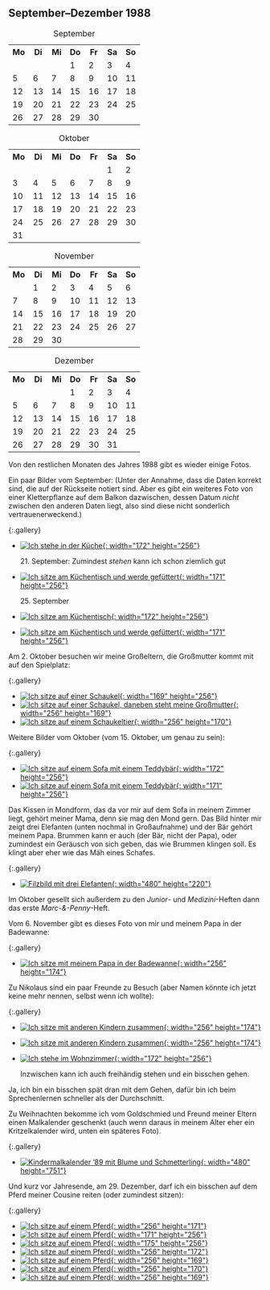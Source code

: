 ## September–Dezember 1988

<table class="month">
<caption>September</caption>
<tr><th>Mo</th><th>Di</th><th>Mi</th><th>Do</th><th>Fr</th><th class="h2">Sa</th><th class="h1">So</th></tr>
<tr><td></td><td></td><td></td><td>1</td><td>2</td><td class="h2">3</td><td class="h1">4</td></tr>
<tr><td>5</td><td>6</td><td>7</td><td>8</td><td>9</td><td class="h2">10</td><td class="h1">11</td></tr>
<tr><td>12</td><td>13</td><td>14</td><td>15</td><td>16</td><td class="h2">17</td><td class="h1">18</td></tr>
<tr><td>19</td><td>20</td><td>21</td><td>22</td><td>23</td><td class="h2">24</td><td class="h1">25</td></tr>
<tr><td>26</td><td>27</td><td>28</td><td>29</td><td>30</td><td></td><td></td></tr>
</table>
<table class="month">
<caption>Oktober</caption>
<tr><th>Mo</th><th>Di</th><th>Mi</th><th>Do</th><th>Fr</th><th class="h2">Sa</th><th class="h1">So</th></tr>
<tr><td></td><td></td><td></td><td></td><td></td><td class="h2">1</td><td class="h1">2</td></tr>
<tr><td>3</td><td>4</td><td>5</td><td>6</td><td>7</td><td class="h2">8</td><td class="h1">9</td></tr>
<tr><td>10</td><td>11</td><td>12</td><td>13</td><td>14</td><td class="h2">15</td><td class="h1">16</td></tr>
<tr><td>17</td><td>18</td><td>19</td><td>20</td><td>21</td><td class="h2">22</td><td class="h1">23</td></tr>
<tr><td>24</td><td>25</td><td>26</td><td>27</td><td>28</td><td class="h2">29</td><td class="h1">30</td></tr>
<tr><td>31</td><td></td><td></td><td></td><td></td><td></td><td></td></tr>
</table>
<table class="month">
<caption>November</caption>
<tr><th>Mo</th><th>Di</th><th>Mi</th><th>Do</th><th>Fr</th><th class="h2">Sa</th><th class="h1">So</th></tr>
<tr><td></td><td class="h1">1</td><td>2</td><td>3</td><td>4</td><td class="h2">5</td><td class="h1">6</td></tr>
<tr><td>7</td><td>8</td><td>9</td><td>10</td><td>11</td><td class="h2">12</td><td class="h1">13</td></tr>
<tr><td>14</td><td>15</td><td class="h1">16</td><td>17</td><td>18</td><td class="h2">19</td><td class="h1">20</td></tr>
<tr><td>21</td><td>22</td><td>23</td><td>24</td><td>25</td><td class="h2">26</td><td class="h1">27</td></tr>
<tr><td>28</td><td>29</td><td>30</td><td></td><td></td><td></td><td></td></tr>
</table>
<table class="month">
<caption>Dezember</caption>
<tr><th>Mo</th><th>Di</th><th>Mi</th><th>Do</th><th>Fr</th><th class="h2">Sa</th><th class="h1">So</th></tr>
<tr><td></td><td></td><td></td><td>1</td><td>2</td><td class="h2">3</td><td class="h1">4</td></tr>
<tr><td>5</td><td>6</td><td>7</td><td>8</td><td>9</td><td class="h2">10</td><td class="h1">11</td></tr>
<tr><td>12</td><td>13</td><td>14</td><td>15</td><td>16</td><td class="h2">17</td><td class="h1">18</td></tr>
<tr><td>19</td><td>20</td><td>21</td><td>22</td><td>23</td><td class="h2">24</td><td class="h1">25</td></tr>
<tr><td class="h1">26</td><td>27</td><td>28</td><td>29</td><td>30</td><td class="h2">31</td><td></td></tr>
</table>

Von den restlichen Monaten des Jahres 1988 gibt es wieder einige Fotos.

Ein paar Bilder vom September: (Unter der Annahme, dass die Daten korrekt sind, die auf der Rückseite notiert sind. Aber es gibt ein weiteres Foto von einer Kletterpflanze auf dem Balkon dazwischen, dessen Datum *nicht* zwischen den anderen Daten liegt, also sind diese nicht sonderlich vertrauenerweckend.)

{:.gallery}
* [![Ich stehe in der Küche](../files/1988-09/kueche1.jpg){: width="172" height="256"}<!--[-->](../files/1988-09/kueche1.jpg)

  21\. September: Zumindest *stehen* kann ich schon ziemlich gut
* [![Ich sitze am Küchentisch und werde gefüttert](../files/1988-09/kueche2.jpg){: width="171" height="256"}<!--[-->](../files/1988-09/kueche2.jpg)

  25\. September
* [![Ich sitze am Küchentisch](../files/1988-09/kueche3.jpg){: width="172" height="256"}<!--[-->](../files/1988-09/kueche3.jpg)
* [![Ich sitze am Küchentisch und werde gefüttert](../files/1988-09/kueche4.jpg){: width="171" height="256"}<!--[-->](../files/1988-09/kueche4.jpg)

Am 2. Oktober besuchen wir meine Großeltern, die Großmutter kommt mit auf den Spielplatz:

{:.gallery}
* [![Ich sitze auf einer Schaukel](../files/1988-09/spielplatz1.jpg){: width="169" height="256"}<!--[-->](../files/1988-09/spielplatz1.jpg)
* [![Ich sitze auf einer Schaukel, daneben steht meine Großmutter](../files/1988-09/spielplatz2.jpg){: width="256" height="169"}<!--[-->](../files/1988-09/spielplatz2.jpg)
* [![Ich sitze auf einem Schaukeltier](../files/1988-09/spielplatz3.jpg){: width="256" height="170"}<!--[-->](../files/1988-09/spielplatz3.jpg)

Weitere Bilder vom Oktober (vom 15. Oktober, um genau zu sein):

{:.gallery}
* [![Ich sitze auf einem Sofa mit einem Teddybär](../files/1988-09/sofa1.jpg){: width="172" height="256"}<!--[-->](../files/1988-09/sofa1.jpg)
* [![Ich sitze auf einem Sofa mit einem Teddybär](../files/1988-09/sofa2.jpg){: width="171" height="256"}<!--[-->](../files/1988-09/sofa2.jpg)

Das Kissen in Mondform, das da vor mir auf dem Sofa in meinem Zimmer liegt, gehört meiner Mama, denn sie mag den Mond gern. Das Bild hinter mir zeigt drei Elefanten (unten nochmal in Großaufnahme) und der Bär gehört meinem Papa. Brummen kann er auch (der Bär, nicht der Papa), oder zumindest ein Geräusch von sich geben, das wie Brummen klingen soll. Es klingt aber eher wie das Mäh eines Schafes.

{:.gallery}
* [![Filzbild mit drei Elefanten](../files/1988-09/elefanten-thumb.jpg){: width="480" height="220"}<!--[-->](../files/1988-09/elefanten.jpg)

Im Oktober gesellt sich außerdem zu den <i>Junior</i>- und <i>Medizini</i>-Heften dann das erste <i>Marc-&-Penny</i>-Heft.

Vom 6. November gibt es dieses Foto von mir und meinem Papa in der Badewanne:

{:.gallery}
* [![Ich sitze mit meinem Papa in der Badewanne](../files/1988-09/badewanne.jpg){: width="256" height="174"}<!--[-->](../files/1988-09/badewanne.jpg)

Zu Nikolaus sind ein paar Freunde zu Besuch (aber Namen könnte ich jetzt keine mehr nennen, selbst wenn ich wollte):

{:.gallery}
* [![Ich sitze mit anderen Kindern zusammen](../files/1988-09/wohnzimmer1.jpg){: width="256" height="174"}<!--[-->](../files/1988-09/wohnzimmer1.jpg)
* [![Ich sitze mit anderen Kindern zusammen](../files/1988-09/wohnzimmer2.jpg){: width="256" height="174"}<!--[-->](../files/1988-09/wohnzimmer2.jpg)
* [![Ich stehe im Wohnzimmer](../files/1988-09/wohnzimmer3.jpg){: width="172" height="256"}<!--[-->](../files/1988-09/wohnzimmer3.jpg)

  Inzwischen kann ich auch freihändig stehen und ein bisschen gehen.

Ja, ich bin ein bisschen spät dran mit dem Gehen, dafür bin ich beim Sprechenlernen schneller als der Durchschnitt.

Zu Weihnachten bekomme ich vom Goldschmied und Freund meiner Eltern einen Malkalender geschenkt (auch wenn daraus in meinem Alter eher ein Kritzelkalender wird, unten ein späteres Foto).

{:.gallery}
* [![Kindermalkalender ’89 mit Blume und Schmetterling](../files/1988-09/kalender-thumb.jpg){: width="480" height="751"}<!--[-->](../files/1988-09/kalender.jpg)

Und kurz vor Jahresende, am 29. Dezember, darf ich ein bisschen auf dem Pferd meiner Cousine reiten (oder zumindest sitzen):

{:.gallery}
* [![Ich sitze auf einem Pferd](../files/1988-09/pferd1.jpg){: width="256" height="171"}<!--[-->](../files/1988-09/pferd1.jpg)
* [![Ich sitze auf einem Pferd](../files/1988-09/pferd2.jpg){: width="171" height="256"}<!--[-->](../files/1988-09/pferd2.jpg)
* [![Ich sitze auf einem Pferd](../files/1988-09/pferd3.jpg){: width="175" height="256"}<!--[-->](../files/1988-09/pferd3.jpg)
* [![Ich sitze auf einem Pferd](../files/1988-09/pferd4.jpg){: width="256" height="172"}<!--[-->](../files/1988-09/pferd4.jpg)
* [![Ich sitze auf einem Pferd](../files/1988-09/pferd5.jpg){: width="256" height="169"}<!--[-->](../files/1988-09/pferd5.jpg)
* [![Ich sitze auf einem Pferd](../files/1988-09/pferd6.jpg){: width="256" height="170"}<!--[-->](../files/1988-09/pferd6.jpg)
* [![Ich sitze auf einem Pferd](../files/1988-09/pferd7.jpg){: width="256" height="169"}<!--[-->](../files/1988-09/pferd7.jpg)